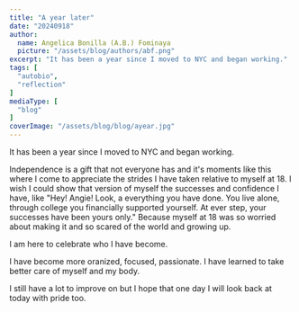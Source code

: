 ```yaml
---
title: "A year later"
date: "20240918"
author:
  name: Angelica Bonilla (A.B.) Fominaya
  picture: "/assets/blog/authors/abf.png"
excerpt: "It has been a year since I moved to NYC and began working."
tags: [
  "autobio",
  "reflection"
]
mediaType: [
  "blog"
]
coverImage: "/assets/blog/blog/ayear.jpg"
---
```

It has been a year since I moved to NYC and began working.


Independence is a gift that not everyone has and it's moments like this where I come to appreciate the strides I have taken relative to myself at 18. I wish I could show that version of myself the successes and confidence I have, like "Hey! Angie! Look, a everything you have done. You live alone, through college you financially supported yourself. At ever step, your successes have been yours only." Because myself at 18 was so worried about making it and so scared of the world and growing up.


I am here to celebrate who I have become.


I have become more oranized, focused, passionate. I have learned to take better care of myself and my body. 


I still have a lot to improve on but I hope that one day I will look back at today with pride too. 